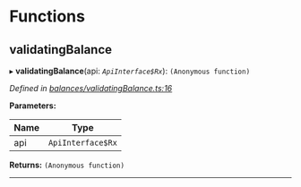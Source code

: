 

# Functions

<a id="validatingbalance"></a>

##  validatingBalance

▸ **validatingBalance**(api: *`ApiInterface$Rx`*): `(Anonymous function)`

*Defined in [balances/validatingBalance.ts:16](https://github.com/polkadot-js/api/blob/edbae32/packages/api-derive/src/balances/validatingBalance.ts#L16)*

**Parameters:**

| Name | Type |
| ------ | ------ |
| api | `ApiInterface$Rx` |

**Returns:** `(Anonymous function)`

___

